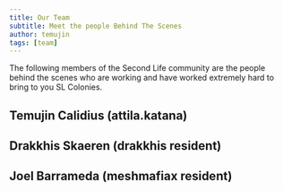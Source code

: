 ```yaml
---
title: Our Team
subtitle: Meet the people Behind The Scenes
author: temujin
tags: [team]
---
```


The following members of the Second Life community are the people behind the scenes who are working and have worked extremely hard to bring to you SL Colonies.

## Temujin Calidius (attila.katana)


## Drakkhis Skaeren (drakkhis resident)


## Joel Barrameda (meshmafiax resident)

